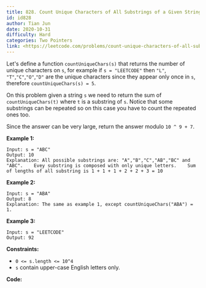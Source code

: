```yaml
---
title: 828. Count Unique Characters of All Substrings of a Given String
id: id828
author: Tian Jun
date: 2020-10-31
difficulty: Hard
categories: Two Pointers
link: <https://leetcode.com/problems/count-unique-characters-of-all-substrings-of-a-given-string/description/>
---
```


Let's define a function `countUniqueChars(s)` that returns the number of
unique characters on `s`, for example if `s = "LEETCODE"` then `"L"`,
`"T"`,`"C"`,`"O"`,`"D"` are the unique characters since they appear only once
in `s`, therefore `countUniqueChars(s) = 5`.  
  
On this problem given a string `s` we need to return the sum of
`countUniqueChars(t)` where `t` is a substring of `s`. Notice that some
substrings can be repeated so on this case you have to count the repeated ones
too.

Since the answer can be very large, return the answer modulo `10 ^ 9 + 7`.



**Example 1:**
            
	Input: s = "ABC"    
	Output: 10    
	Explanation: All possible substrings are: "A","B","C","AB","BC" and "ABC".    Evey substring is composed with only unique letters.    Sum of lengths of all substring is 1 + 1 + 1 + 2 + 2 + 3 = 10    

**Example 2:**
            
	Input: s = "ABA"    
	Output: 8    
	Explanation: The same as example 1, except countUniqueChars("ABA") = 1.    

**Example 3:**
            
	Input: s = "LEETCODE"    
	Output: 92    



**Constraints:**

  * `0 <= s.length <= 10^4`
  * `s` contain upper-case English letters only.


**Code:**

